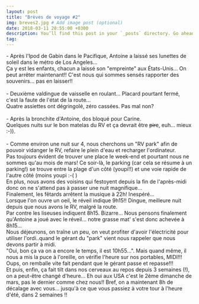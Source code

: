 ```yaml
---
layout: post
title: "Brèves de voyage #2"
img: breves2.jpg # Add image post (optional)
date: 2018-03-11 20:55:00 +0300
description: You’ll find this post in your `_posts` directory. Go ahead and edit it and re-build the site to see your changes. # Add post description (optional)
tag: 
---
```

<p>
- Après l'Ipod de Gabin dans le Pacifique, Antoine a laissé ses lunettes de soleil dans le métro de Los Angeles...  <br/> 
Ça y est les enfants, chacun a laissé son "empreinte" aux États-Unis... On peut arrêter maintenant!! C'est nous qui sommes sensés rapporter des souvenirs... pas en laisser!!
 <br/>  <br/> 
- Deuxième valdingue de vaisselle en roulant... Placard pourtant fermé, c'est la faute de l'état de la route... <br/> 
 Quatre assiettes ont dégringolé, zéro cassées. Pas mal non?
 <br/>  <br/> 
- Après la bronchite d'Antoine, dos bloqué pour Carine.  <br/> 
Quelques nuits sur le bon matelas du RV et ça devrait être <s>pire</s>, euh... mieux :-)).
 <br/>  <br/> 
- Comme environ une nuit sur 4, nous cherchons un "RV park" afin de pouvoir vidanger le RV, refaire le plein d'eau et recharger l'ordinateur.  <br/> 
Pas toujours évident de trouver une place le week-end et pourtant nous ne sommes qu'au mois de mars!  
Ce soir-là, le parking (car cela se résume à un parking!) se trouve entre la plage d'un côté (youpi!!) et une voie rapide de l'autre côté (moins
 youpi :-( ) <br/> 
En plus, nous avons des voisins qui festoyent depuis la  fin de l'après-midi donc on ne s'attend pas à passer une nuit magnifique... <br/> 
Finalement, les fêtards arrêtent la musique à 22h! Inespéré... <br/> 
Lorsque l'on ouvre un oeil, le réveil indique 9h15!! Dingue, meilleure nuit depuis que nous avons le RV, malgré la route.  <br/> 
Par contre les liseuses indiquent  8h15. Bizarre... Nous pensons finalement qu'Antoine a joué avec le réveil... notre grasse mat' s'est donc achevée à 8h15...
 <br/> 
Nous déjeunons, on traîne un peu, on veut profiter d'avoir l'électricité pour utiliser l'ordi..quand le gérant du "park" vient nous rappeler que nous devons partir à midi. 
 <br/> 
"Oui, bon ça va on a encore le temps, il est 10h55...". Mais quand même, il nous a mis la puce à l'oreille, on vérifie l'heure sur nos portables,  MIDI!!! Oups, on remballe vite fait pendant que le gérant passe et repasse!!! 
 <br/> 
 Et puis, enfin, ça fait tilt dans nos cerveaux au repos depuis 3 semaines (!), on a peut-être changé d'heure... Eh oui aux USA c'est le 2ème dimanche de mars, pas le dernier comme chez nous!!
Bref, on a maintenant 8h de décalage avec vous... jusqu'à ce que vous passiez  à  votre tour à  l'heure d'été, dans 2 semaines !!
   
</p>





